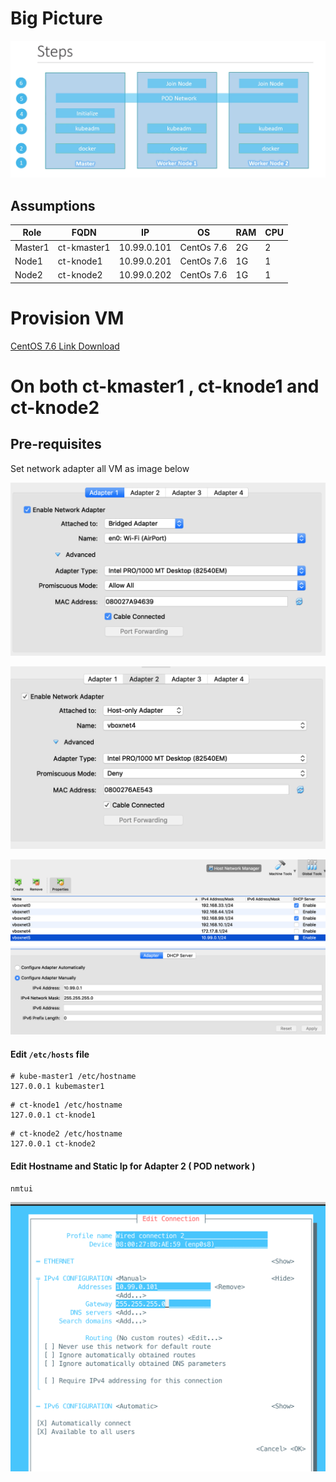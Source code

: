 # Big Picture

![big-picture.png](./static/big-picture.png) 


## Assumptions

|Role|FQDN|IP|OS|RAM|CPU|
|----|----|----|----|----|----|
|Master1|ct-kmaster1|10.99.0.101|CentOs 7.6|2G|2|
|Node1|ct-knode1|10.99.0.201|CentOs 7.6|1G|1|
|Node2|ct-knode2|10.99.0.202|CentOs 7.6|1G|1|


# Provision VM 

[CentOS 7.6 Link Download](https://sourceforge.net/projects/osboxes/files/v/vb/10-C-nt/7/7-18.10/181064.7z/download) 


# On both ct-kmaster1 , ct-knode1 and ct-knode2
## Pre-requisites 
Set network adapter all VM as image below


![](./static/adapter1.png) 

![](./static/adapter2.png) 

![](./static/adapter-2.png) 



#### Edit `/etc/hosts` file

```
# kube-master1 /etc/hostname
127.0.0.1 kubemaster1
```

```
# ct-knode1 /etc/hostname
127.0.0.1 ct-knode1
```

```
# ct-knode2 /etc/hostname
127.0.0.1 ct-knode2
```

#### Edit Hostname and  Static Ip for Adapter 2 ( POD network )
```
nmtui
```

![nmtui-config.png](./static/nmtui-config.png) 
